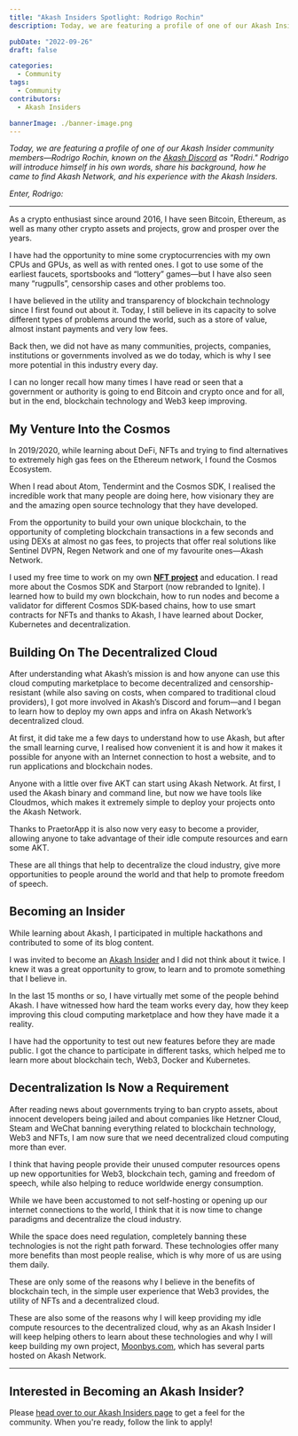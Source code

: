 ```yaml
---
title: "Akash Insiders Spotlight: Rodrigo Rochin"
description: Today, we are featuring a profile of one of our Akash Insider community members—Rodrigo Rochin, known on the Akash Discord as "Rodri." Rodrigo will introduce himself in his own words, share his background, how he came to find Akash Network, and his experience with the Akash Insiders.

pubDate: "2022-09-26"
draft: false

categories:
  - Community
tags:
  - Community
contributors:
  - Akash Insiders

bannerImage: ./banner-image.png
---
```


_Today, we are featuring a profile of one of our Akash Insider community members—Rodrigo Rochin, known on the_ [_Akash Discord_](https://discord.com/invite/akash) _as "Rodri." Rodrigo will introduce himself in his own words, share his background, how he came to find Akash Network, and his experience with the Akash Insiders._

_Enter, Rodrigo:_

---

As a crypto enthusiast since around 2016, I have seen Bitcoin, Ethereum, as well as many other crypto assets and projects, grow and prosper over the years.

I have had the opportunity to mine some cryptocurrencies with my own CPUs and GPUs, as well as with rented ones. I got to use some of the earliest faucets, sportsbooks and “lottery” games—but I have also seen many “rugpulls”, censorship cases and other problems too.

I have believed in the utility and transparency of blockchain technology since I first found out about it. Today, I still believe in its capacity to solve different types of problems around the world, such as a store of value, almost instant payments and very low fees.

Back then, we did not have as many communities, projects, companies, institutions or governments involved as we do today, which is why I see more potential in this industry every day.

I can no longer recall how many times I have read or seen that a government or authority is going to end Bitcoin and crypto once and for all, but in the end, blockchain technology and Web3 keep improving.

## My Venture Into the Cosmos

In 2019/2020, while learning about DeFi, NFTs and trying to find alternatives to extremely high gas fees on the Ethereum network, I found the Cosmos Ecosystem.

When I read about Atom, Tendermint and the Cosmos SDK, I realised the incredible work that many people are doing here, how visionary they are and the amazing open source technology that they have developed.

From the opportunity to build your own unique blockchain, to the opportunity of completing blockchain transactions in a few seconds and using DEXs at almost no gas fees, to projects that offer real solutions like Sentinel DVPN, Regen Network and one of my favourite ones—Akash Network.

I used my free time to work on my own [**NFT project**](https://www.moonbys.com/) and education. I read more about the Cosmos SDK and Starport (now rebranded to Ignite). I learned how to build my own blockchain, how to run nodes and become a validator for different Cosmos SDK-based chains, how to use smart contracts for NFTs and thanks to Akash, I have learned about Docker, Kubernetes and decentralization.

## Building On The Decentralized Cloud

After understanding what Akash’s mission is and how anyone can use this cloud computing marketplace to become decentralized and censorship-resistant (while also saving on costs, when compared to traditional cloud providers), I got more involved in Akash’s Discord and forum—and I began to learn how to deploy my own apps and infra on Akash Network’s decentralized cloud.

At first, it did take me a few days to understand how to use Akash, but after the small learning curve, I realised how convenient it is and how it makes it possible for anyone with an Internet connection to host a website, and to run applications and blockchain nodes.

Anyone with a little over five AKT can start using Akash Network. At first, I used the Akash binary and command line, but now we have tools like Cloudmos, which makes it extremely simple to deploy your projects onto the Akash Network.

Thanks to PraetorApp it is also now very easy to become a provider, allowing anyone to take advantage of their idle compute resources and earn some AKT.

These are all things that help to decentralize the cloud industry, give more opportunities to people around the world and that help to promote freedom of speech.

## Becoming an Insider

While learning about Akash, I participated in multiple hackathons and contributed to some of its blog content.

I was invited to become an [Akash Insider](https://akash.network/community#insiders) and I did not think about it twice. I knew it was a great opportunity to grow, to learn and to promote something that I believe in.

In the last 15 months or so, I have virtually met some of the people behind Akash. I have witnessed how hard the team works every day, how they keep improving this cloud computing marketplace and how they have made it a reality.

I have had the opportunity to test out new features before they are made public. I got the chance to participate in different tasks, which helped me to learn more about blockchain tech, Web3, Docker and Kubernetes.

## Decentralization Is Now a Requirement

After reading news about governments trying to ban crypto assets, about innocent developers being jailed and about companies like Hetzner Cloud, Steam and WeChat banning everything related to blockchain technology, Web3 and NFTs, I am now sure that we need decentralized cloud computing more than ever.

I think that having people provide their unused computer resources opens up new opportunities for Web3, blockchain tech, gaming and freedom of speech, while also helping to reduce worldwide energy consumption.

While we have been accustomed to not self-hosting or opening up our internet connections to the world, I think that it is now time to change paradigms and decentralize the cloud industry.

While the space does need regulation, completely banning these technologies is not the right path forward. These technologies offer many more benefits than most people realise, which is why more of us are using them daily.

These are only some of the reasons why I believe in the benefits of blockchain tech, in the simple user experience that Web3 provides, the utility of NFTs and a decentralized cloud.

These are also some of the reasons why I will keep providing my idle compute resources to the decentralized cloud, why as an Akash Insider I will keep helping others to learn about these technologies and why I will keep building my own project, [Moonbys.com](https://moonbys.com/), which has several parts hosted on Akash Network.

---

## Interested in Becoming an Akash Insider?

Please [head over to our Akash Insiders page](https://akash.network/community#insiders) to get a feel for the community. When you're ready, follow the link to apply!
